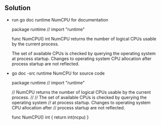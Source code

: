 ## Solution 

- run go doc runtime NumCPU for documentation

    package runtime // import "runtime"

    func NumCPU() int
    NumCPU returns the number of logical CPUs usable by the current process.

    The set of available CPUs is checked by querying the operating system at
    process startup. Changes to operating system CPU allocation after process
    startup are not reflected.

- go doc -src runtime NumCPU for source code

    package runtime // import "runtime"

    // NumCPU returns the number of logical CPUs usable by the current process.
    //
    // The set of available CPUs is checked by querying the operating system
    // at process startup. Changes to operating system CPU allocation after
    // process startup are not reflected.

    func NumCPU() int {
            return int(ncpu)
    }